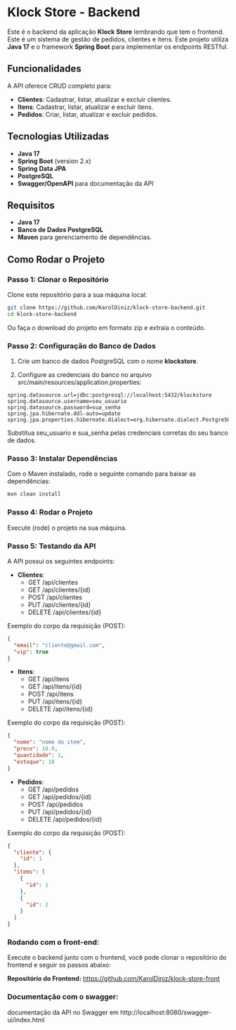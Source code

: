 # Klock Store - Backend

Este é o backend da aplicação **Klock Store** lembrando que tem o frontend. Este é um sistema de gestão de pedidos, clientes e itens. Este projeto utiliza **Java 17** e o framework **Spring Boot** para implementar os endpoints RESTful.

## Funcionalidades

A API oferece CRUD completo para:

- **Clientes**: Cadastrar, listar, atualizar e excluir clientes.
- **Itens**: Cadastrar, listar, atualizar e excluir itens.
- **Pedidos**: Criar, listar, atualizar e excluir pedidos.

## Tecnologias Utilizadas

- **Java 17**
- **Spring Boot** (version 2.x)
- **Spring Data JPA**
- **PostgreSQL**
- **Swagger/OpenAPI** para documentação da API

## Requisitos

- **Java 17**
- **Banco de Dados PostgreSQL** 
- **Maven** para gerenciamento de dependências.

## Como Rodar o Projeto

### Passo 1: Clonar o Repositório

Clone este repositório para a sua máquina local:

```bash
git clone https://github.com/KarolDiniz/klock-store-backend.git
cd klock-store-backend
```
Ou faça o download do projeto em formato zip e extraia o conteúdo.

### Passo 2: Configuração do Banco de Dados

1. Crie um banco de dados PostgreSQL com o nome **klockstore**.

2. Configure as credenciais do banco no arquivo src/main/resources/application.properties:

```properties
spring.datasource.url=jdbc:postgresql://localhost:5432/klockstore
spring.datasource.username=seu_usuario
spring.datasource.password=sua_senha
spring.jpa.hibernate.ddl-auto=update
spring.jpa.properties.hibernate.dialect=org.hibernate.dialect.PostgreSQLDialect
```
Substitua seu_usuario e sua_senha pelas credenciais corretas do seu banco de dados.

### Passo 3:  Instalar Dependências

Com o Maven instalado, rode o seguinte comando para baixar as dependências:

```bash
mvn clean install
```

### Passo 4: Rodar o Projeto

Execute (rode) o projeto na sua máquina.

### Passo 5: Testando da API

A API possui os seguintes endpoints:

- **Clientes**: 
  - GET /api/clientes
  - GET /api/clientes/{id}
  - POST /api/clientes
  - PUT /api/clientes/{id}
  - DELETE /api/clientes/{id}

Exemplo do corpo da requisição (POST):
```json
{
  "email": "cliente@gmail.com",
  "vip": true
}
```

- **Itens**:
  - GET /api/itens
  - GET /api/itens/{id}
  - POST /api/itens
  - PUT /api/itens/{id}
  - DELETE /api/itens/{id}

Exemplo do corpo da requisição (POST):
```json
{
  "nome": "nome do item",
  "preco": 10.0,
  "quantidade": 1,
  "estoque": 10
}
```

- **Pedidos**:
  - GET /api/pedidos
  - GET /api/pedidos/{id}
  - POST /api/pedidos
  - PUT /api/pedidos/{id}
  - DELETE /api/pedidos/{id}

Exemplo do corpo da requisição (POST):
```json
{
  "cliente": {
    "id": 1
  },
  "items": [
    {
      "id": 1
    },
    {
      "id": 2
    }
  ]
}
```

### Rodando com o front-end:

Execute o backend junto com o frontend, você pode clonar o repositório do frontend e seguir os passos abaixo:

**Repositório do Frontend:** https://github.com/KarolDiniz/klock-store-front

### Documentação com o swagger:
documentação da API no Swagger em http://localhost:8080/swagger-ui/index.html


